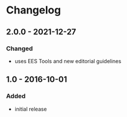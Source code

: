 # Changelog

## 2.0.0 - 2021-12-27

### Changed

- uses EES Tools and new editorial guidelines


## 1.0 - 2016-10-01

### Added

- initial release
